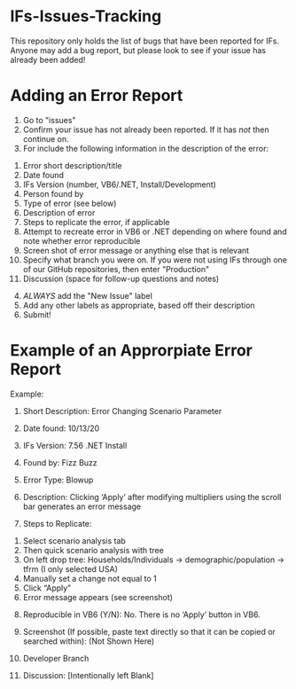 # IFs-Issues-Tracking
This repository only holds the list of bugs that have been reported for IFs. Anyone may add a bug report, but please look to see if your issue has already been added!

# Adding an Error Report
1. Go to "issues"
2. Confirm your issue has not already been reported. If it has *not* then continue on.
3. For include the following information in the description of the error:
  1)	Error short description/title
  2)	Date found 
  3)	IFs Version (number, VB6/.NET, Install/Development)
  4)	Person found by
  5)	Type of error (see below)
  6)	Description of error
  7)	Steps to replicate the error, if applicable 
  8)	Attempt to recreate error in VB6 or .NET depending on where found and note whether error reproducible
  9)	Screen shot of error message or anything else that is relevant
  10) Specify what branch you were on. If you were not using IFs through one of our GitHub repositories, then enter "Production"
  11)	Discussion (space for follow-up questions and notes)

4. *ALWAYS* add the "New Issue" label
5. Add any other labels as appropriate, based off their description
6. Submit!

# Example of an Approrpiate Error Report

Example:
1.	Short Description: Error Changing Scenario Parameter

2.	Date found: 10/13/20

3.	IFs Version: 7.56 .NET Install 

4.	Found by: Fizz Buzz

5.	Error Type: Blowup

6.	Description: Clicking ‘Apply’ after modifying multipliers using the scroll bar generates an error message 

7.	Steps to Replicate: 
  1)	Select scenario analysis tab
  2)	Then quick scenario analysis with tree
  3)	On left drop tree: Households/Individuals -> demographic/population -> tfrm (I only selected USA)
  4)	Manually set a change not equal to 1
  5)	Click “Apply”
  6)	Error message appears (see screenshot)

8.	Reproducible in VB6 (Y/N): No. There is no ‘Apply’ button in VB6. 

9.	Screenshot (If possible, paste text directly so that it can be copied or searched within): (Not Shown Here)

10.  Developer Branch

11.  Discussion: [Intentionally left Blank]

